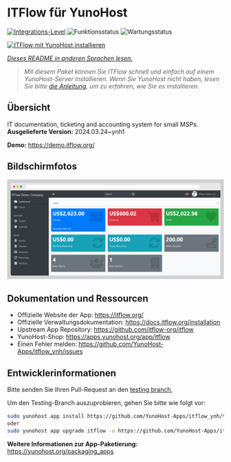 <!--
N.B.: Diese README wurde automatisch von <https://github.com/YunoHost/apps/tree/master/tools/readme_generator> generiert.
Sie darf NICHT von Hand bearbeitet werden.
-->

# ITFlow für YunoHost

[![Integrations-Level](https://dash.yunohost.org/integration/itflow.svg)](https://dash.yunohost.org/appci/app/itflow) ![Funktionsstatus](https://ci-apps.yunohost.org/ci/badges/itflow.status.svg) ![Wartungsstatus](https://ci-apps.yunohost.org/ci/badges/itflow.maintain.svg)

[![ITFlow mit YunoHost installieren](https://install-app.yunohost.org/install-with-yunohost.svg)](https://install-app.yunohost.org/?app=itflow)

*[Dieses README in anderen Sprachen lesen.](./ALL_README.md)*

> *Mit diesem Paket können Sie ITFlow schnell und einfach auf einem YunoHost-Server installieren.
Wenn Sie YunoHost nicht haben, lesen Sie bitte [die Anleitung](https://yunohost.org/#/install), um zu erfahren, wie Sie es installieren.*

## Übersicht

IT documentation, ticketing and accounting system for small MSPs.
**Ausgelieferte Version:** 2024.03.24~ynh1

**Demo:** <https://demo.itflow.org/>

## Bildschirmfotos

![Bildschirmfotos von ITFlow](./doc/screenshots/readme.gif)

## Dokumentation und Ressourcen

- Offizielle Website der App: <https://itflow.org/>
- Offizielle Verwaltungsdokumentation: <https://docs.itflow.org/installation>
- Upstream App Repository: <https://github.com/itflow-org/itflow>
- YunoHost-Shop: <https://apps.yunohost.org/app/itflow>
- Einen Fehler melden: <https://github.com/YunoHost-Apps/itflow_ynh/issues>

## Entwicklerinformationen

Bitte senden Sie Ihren Pull-Request an den [testing branch](https://github.com/YunoHost-Apps/itflow_ynh/tree/testing),


Um den Testing-Branch auszuprobieren, gehen Sie bitte wie folgt vor:

```bash
sudo yunohost app install https://github.com/YunoHost-Apps/itflow_ynh/tree/testing --debug
oder
sudo yunohost app upgrade itflow -u https://github.com/YunoHost-Apps/itflow_ynh/tree/testing --debug
```

**Weitere Informationen zur App-Paketierung:** <https://yunohost.org/packaging_apps>
